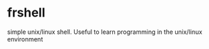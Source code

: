 frshell
=======

simple unix/linux shell. Useful to learn programming in the unix/linux environment
